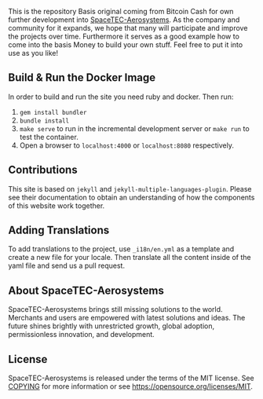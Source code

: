 This is the repository Basis original coming from Bitcoin Cash for own further development into [SpaceTEC-Aerosystems](https://spacetec-aerosystems.mynetec.com). As the company and community for it expands, we hope that many will participate and improve the projects over time.
Furthermore it serves as a good example how to come into the basis Money to build your own stuff. Feel free to put it into use as you like!

Build & Run the Docker Image
----------------------------

In order to build and run the site you need ruby and docker. Then run:

1. `gem install bundler`
2. `bundle install`
3. `make serve` to run in the incremental development server or `make run` to test the container.
4. Open a browser to `localhost:4000` or `localhost:8080` respectively.

Contributions
-------------

This site is based on `jekyll` and `jekyll-multiple-languages-plugin`.
Please see their documentation to obtain an understanding of how the components of this website work together.

Adding Translations
-------------------

To add translations to the project, use `_i18n/en.yml` as a template and create a new file for your locale. Then translate all the content inside of the yaml file and send us a pull request.

About SpaceTEC-Aerosystems
--------------------------

SpaceTEC-Aerosystems brings still missing solutions to the world.  Merchants and users are empowered with latest solutions and ideas. The future shines brightly with unrestricted growth, global adoption, permissionless innovation, and development.

License
-------

SpaceTEC-Aerosystems is released under the terms of the MIT license. See [COPYING](COPYING) for more
information or see https://opensource.org/licenses/MIT.
